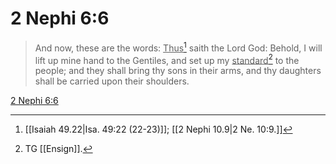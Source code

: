 # 2 Nephi 6:6

> And now, these are the words: <u>Thus</u>[^a] saith the Lord God: Behold, I will lift up mine hand to the Gentiles, and set up my <u>standard</u>[^b] to the people; and they shall bring thy sons in their arms, and thy daughters shall be carried upon their shoulders.

[2 Nephi 6:6](https://www.churchofjesuschrist.org/study/scriptures/bofm/2-ne/6?lang=eng&id=p6#p6)


[^a]: [[Isaiah 49.22|Isa. 49:22 (22-23)]]; [[2 Nephi 10.9|2 Ne. 10:9.]]
[^b]: TG [[Ensign]].
